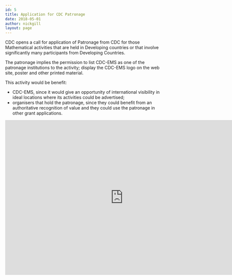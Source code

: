 ```yaml
---
id: 5
title: Application for CDC Patronage
date: 2018-05-01
author: nickgill
layout: page
---
```


CDC opens a call for application of Patronage from CDC for those Mathematical activities that are held in Developing countries or that involve significantly many participants from Developing Countries. 

The patronage implies the permission to list CDC-EMS as one of the patronage institutions to the activity; display the CDC-EMS logo on the web site, poster and other printed material.

This activity would be benefit: 
  * CDC-EMS, since it would give an opportunity of international visibility in ideal locations where its activities could be advertised;
  * organisers that hold the patronage, since they could benefit from an authoritative recognition of value and they could use the patronage in other grant applications.

<iframe src="https://docs.google.com/forms/d/e/1FAIpQLSfAYEfv4dxUNp9qf5fJOOngKKq_EA8dkFEz7ZppqtOzDKNTDw/viewform?embedded=true" width="760" height="500" frameborder="0" marginheight="0" marginwidth="0">Loading...</iframe>
